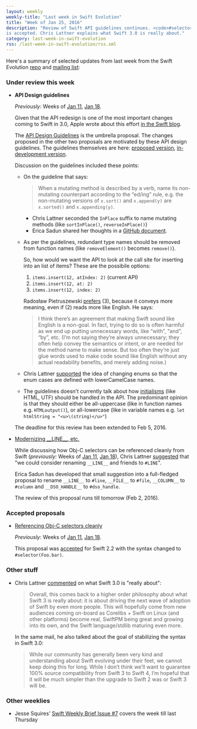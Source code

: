 ```yaml
---
layout: weekly
weekly-title: "Last week in Swift Evolution"
title: "Week of Jan 25, 2016"
description: "Review of Swift API guidelines continues. <code>#selector(foo:)</code>
is accepted. Chris Lattner explains what Swift 3.0 is really about."
category: last-week-in-swift-evolution
rss: /last-week-in-swift-evolution/rss.xml
---
```


Here's a summary of selected updates from last
week from the Swift Evolution
[repo](https://github.com/apple/swift-evolution) and [mailing
list](https://lists.swift.org/pipermail/swift-evolution/):

### Under review this week

  - **API Design guidelines**

    _Previously:_ Weeks of
    [Jan 11](/last-week-in-swift-evolution/2016/swift-evolution-week-of-01-11/#api-design-guidelines),
    [Jan 18](/last-week-in-swift-evolution/2016/swift-evolution-week-of-01-18/#api-design-guidelines).

    Given that the API redesign is one of the most important changes
    coming to Swift in 3.0, Apple wrote about this effort [in the Swift
    blog](https://swift.org/blog/swift-api-transformation/).
    
    The [API Design Guidelines](https://github.com/apple/swift-evolution/blob/master/proposals/0023-api-guidelines.md) is the umbrella proposal.
    The changes proposed in the other two proposals are motivated by these API design guidelines. The guidelines themselves are here: [proposed version](https://swift.org/documentation/api-design-guidelines/), [in-development version](http://apple.github.io/swift-internals/api-design-guidelines/).

    Discussion on the guidelines included these points:

      - On the guideline that says:

        > When a mutating method is described by a verb, name its non-mutating counterpart according to the “ed/ing” rule, e.g. the non-mutating versions of `x.sort()` and `x.append(y)` are `x.sorted()` and `x.appending(y)`.

          - Chris Lattner seconded the `InPlace` suffix to name
            mutating methods (like `sortInPlace()`,
            `reverseInPlace()`)
          - Erica Sadun shared her thoughts in a [GitHub
            document](https://github.com/erica/SwiftStyle/blob/master/Grammatical.md).

      - As per the guidelines, redundant type names should be removed
        from function names (like `removeElement()` becomes
        `remove()`).

        So, how would we want the API to look at the call site for
        inserting into an list of items? These are the possibile
        options:

          1. `items.insert(12, atIndex: 2)` (current API)
          2. `items.insert(12, at: 2)`
          3. `items.insert(12, index: 2)`

        Radosław Pietruszewski [prefers](https://lists.swift.org/pipermail/swift-evolution/Week-of-Mon-20160125/007664.html) (3), because it conveys more
        meaning, even if (2) reads more like English. He says:

        > I think there’s an agreement that making Swift sound like
        > English is a non-goal. In fact, trying to do so is often
        > harmful as we end up putting unnecessary words, like
        > “with”, “and”, “by”, etc. (I’m not saying they’re always
        > unnecessary; they often help convey the semantics or
        > intent, or are needed for the method name to make sense.
        > But too often they’re just glue words used to make code
        > sound like English without any actual readability
        > benefits, and merely adding noise.)

      - Chris Lattner
        [supported](https://lists.swift.org/pipermail/swift-evolution/Week-of-Mon-20160125/007636.html)
        the idea of changing enums so that the enum cases are
        defined with lowerCamelCase names.

      - The guidelines doesn't currently talk about how
        [initialisms](http://www.dailywritingtips.com/initialisms-and-acronyms/)
        (like HTML, UTF) should be handled in the API. The
        predominant opinion is that they should either be
        all-uppercase (like in function names e.g. `HTMLoutput()`),
        or all-lowercase (like in variable names e.g. `let
        htmlString = "<u>\(string)</u>"`)
    
    The deadline for this review has been extended to Feb 5, 2016.

  - [Modernizing \_\_LINE\_\_, etc.](https://github.com/apple/swift-evolution/blob/master/proposals/0028-modernizing-debug-identifiers.md)

    While discussing how Obj-C selectors can be referenced cleanly from
    Swift (_previously:_ Weeks of [Jan 11](/last-week-in-swift-evolution/2016/swift-evolution-week-of-01-11/#objc-selectors), [Jan 18](/last-week-in-swift-evolution/2016/swift-evolution-week-of-01-18/#objc-selectors)), Chris Lattner [suggested](https://lists.swift.org/pipermail/swift-evolution/Week-of-Mon-20160118/007297.html) that "we could consider renaming `__LINE__` and friends to `#LINE`".

    Erica Sadun has developed that small suggestion into a full-fledged
    proposal to rename `__LINE__` to `#line`, `__FILE__` to `#file`,
    `__COLUMN__` to `#column` and `__DSO_HANDLE__` to `#dso_handle`.

    The review of this proposal runs till tomorrow (Feb 2, 2016).

### Accepted proposals

  - [Referencing Obj-C selectors cleanly](https://github.com/apple/swift-evolution/blob/master/proposals/0022-objc-selectors.md)

    _Previously:_ Weeks of
    [Jan 11](/last-week-in-swift-evolution/2016/swift-evolution-week-of-01-11/#objc-selectors),
    [Jan 18](/last-week-in-swift-evolution/2016/swift-evolution-week-of-01-18/#objc-selectors).

    This proposal was [accepted](https://lists.swift.org/pipermail/swift-evolution/Week-of-Mon-20160125/007797.html) for Swift 2.2 with the syntax changed to `#selector(Foo.bar)`.

### Other stuff

  - Chris Lattner 
    [commented](https://lists.swift.org/pipermail/swift-evolution/Week-of-Mon-20160125/007737.html)
    on what Swift 3.0 is "really about":

    > Overall, this comes back to a higher order philosophy about what
    > Swift 3 is really about: it is about driving the next wave of
    > adoption of Swift by even more people.  This will hopefully come
    > from new audiences coming on-board as Corelibs + Swift on Linux
    > (and other platforms) become real, SwiftPM being great and growing
    > into its own, and the Swift language/stdlib maturing even more.

    In the same mail, he also talked about the goal of stabilizing the
    syntax in Swift 3.0:

    > While our community has generally been very kind and understanding
    > about Swift evolving under their feet, we cannot keep doing this
    > for long.  While I don’t think we’ll want to guarantee 100% source
    > compatibility from Swift 3 to Swift 4, I’m hopeful that it will
    > be much simpler than the upgrade to Swift 2 was or Swift 3 will
    > be.

### Other weeklies

  - Jesse Squires' [Swift Weekly Brief Issue #7](http://swiftweekly.github.io/issue-7/)
    covers the week till last Thursday

